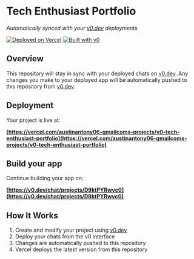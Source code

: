 # Tech Enthusiast Portfolio

*Automatically synced with your [v0.dev](https://v0.dev) deployments*

[![Deployed on Vercel](https://img.shields.io/badge/Deployed%20on-Vercel-black?style=for-the-badge&logo=vercel)](https://vercel.com/austinantony06-gmailcoms-projects/v0-tech-enthusiast-portfolio)
[![Built with v0](https://img.shields.io/badge/Built%20with-v0.dev-black?style=for-the-badge)](https://v0.dev/chat/projects/D9ktPYRwvc0)

## Overview

This repository will stay in sync with your deployed chats on [v0.dev](https://v0.dev).
Any changes you make to your deployed app will be automatically pushed to this repository from [v0.dev](https://v0.dev).

## Deployment

Your project is live at:

**[https://vercel.com/austinantony06-gmailcoms-projects/v0-tech-enthusiast-portfolio](https://vercel.com/austinantony06-gmailcoms-projects/v0-tech-enthusiast-portfolio)**

## Build your app

Continue building your app on:

**[https://v0.dev/chat/projects/D9ktPYRwvc0](https://v0.dev/chat/projects/D9ktPYRwvc0)**

## How It Works

1. Create and modify your project using [v0.dev](https://v0.dev)
2. Deploy your chats from the v0 interface
3. Changes are automatically pushed to this repository
4. Vercel deploys the latest version from this repository
